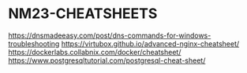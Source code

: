 # NM23-CHEATSHEETS
https://dnsmadeeasy.com/post/dns-commands-for-windows-troubleshooting
https://virtubox.github.io/advanced-nginx-cheatsheet/
https://dockerlabs.collabnix.com/docker/cheatsheet/
https://www.postgresqltutorial.com/postgresql-cheat-sheet/
